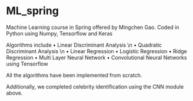 # ML_spring

Machine Learning course in Spring offered by Mingchen Gao. 
Coded in Python using Numpy, Tensorflow and Keras

Algorithms include
• Linear Discriminant Analysis \n
• Quadratic Discriminant Analysis \n
• Linear Regression
• Logistic Regression
• Ridge Regression
• Multi Layer Neural Network 
• Convolutional Neural Networks using Tensorflow

All the algorithms have been implemented from scratch. 

Additionally, we completed celebrity identification using the CNN module above.
